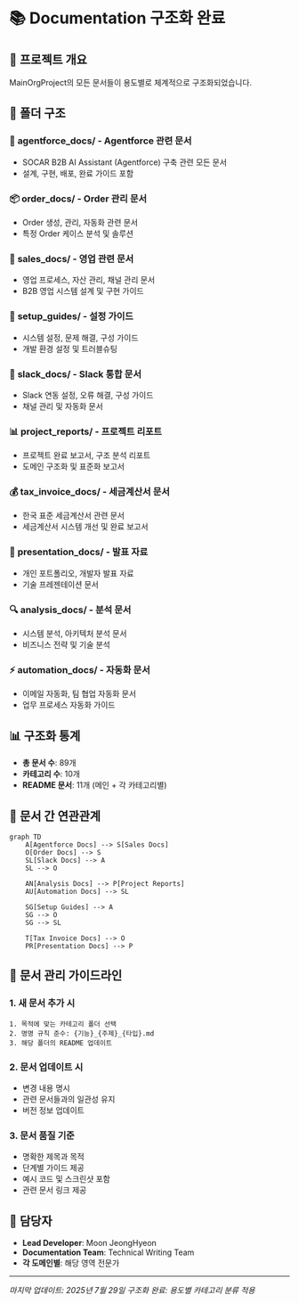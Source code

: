 # 📚 Documentation 구조화 완료

## 🎯 프로젝트 개요
MainOrgProject의 모든 문서들이 용도별로 체계적으로 구조화되었습니다.

## 📁 폴더 구조

### 🤖 **agentforce_docs/** - Agentforce 관련 문서
- SOCAR B2B AI Assistant (Agentforce) 구축 관련 모든 문서
- 설계, 구현, 배포, 완료 가이드 포함

### 📦 **order_docs/** - Order 관리 문서  
- Order 생성, 관리, 자동화 관련 문서
- 특정 Order 케이스 분석 및 솔루션

### 💼 **sales_docs/** - 영업 관련 문서
- 영업 프로세스, 자산 관리, 채널 관리 문서
- B2B 영업 시스템 설계 및 구현 가이드

### 🔧 **setup_guides/** - 설정 가이드
- 시스템 설정, 문제 해결, 구성 가이드
- 개발 환경 설정 및 트러블슈팅

### 💬 **slack_docs/** - Slack 통합 문서
- Slack 연동 설정, 오류 해결, 구성 가이드
- 채널 관리 및 자동화 문서

### 📊 **project_reports/** - 프로젝트 리포트
- 프로젝트 완료 보고서, 구조 분석 리포트
- 도메인 구조화 및 표준화 보고서

### 💰 **tax_invoice_docs/** - 세금계산서 문서
- 한국 표준 세금계산서 관련 문서
- 세금계산서 시스템 개선 및 완료 보고서

### 🎯 **presentation_docs/** - 발표 자료
- 개인 포트폴리오, 개발자 발표 자료
- 기술 프레젠테이션 문서

### 🔍 **analysis_docs/** - 분석 문서
- 시스템 분석, 아키텍처 분석 문서
- 비즈니스 전략 및 기술 분석

### ⚡ **automation_docs/** - 자동화 문서
- 이메일 자동화, 팀 협업 자동화 문서
- 업무 프로세스 자동화 가이드

## 📊 구조화 통계
- **총 문서 수**: 89개
- **카테고리 수**: 10개  
- **README 문서**: 11개 (메인 + 각 카테고리별)

## 🔗 문서 간 연관관계
```mermaid
graph TD
    A[Agentforce Docs] --> S[Sales Docs]
    O[Order Docs] --> S
    SL[Slack Docs] --> A
    SL --> O
    
    AN[Analysis Docs] --> P[Project Reports]
    AU[Automation Docs] --> SL
    
    SG[Setup Guides] --> A
    SG --> O
    SG --> SL
    
    T[Tax Invoice Docs] --> O
    PR[Presentation Docs] --> P
```

## 📝 문서 관리 가이드라인

### 1. 새 문서 추가 시
```
1. 목적에 맞는 카테고리 폴더 선택
2. 명명 규칙 준수: {기능}_{주제}_{타입}.md
3. 해당 폴더의 README 업데이트
```

### 2. 문서 업데이트 시
- 변경 내용 명시
- 관련 문서들과의 일관성 유지
- 버전 정보 업데이트

### 3. 문서 품질 기준
- 명확한 제목과 목적
- 단계별 가이드 제공
- 예시 코드 및 스크린샷 포함
- 관련 문서 링크 제공

## 👥 담당자
- **Lead Developer**: Moon JeongHyeon
- **Documentation Team**: Technical Writing Team
- **각 도메인별**: 해당 영역 전문가

---
*마지막 업데이트: 2025년 7월 29일*
*구조화 완료: 용도별 카테고리 분류 적용*
